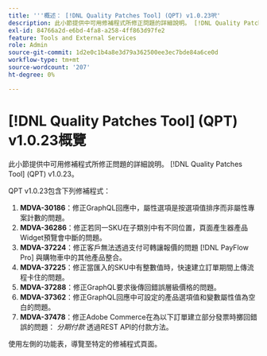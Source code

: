 ```yaml
---
title: '''概述： [!DNL Quality Patches Tool] (QPT) v1.0.23呎'
description: 此小節提供中可用修補程式所修正問題的詳細說明。 [!DNL Quality Patches Tool] (QPT) v1.0.23。
exl-id: 84766a2d-e6bd-4fa8-a258-4ff863d97fe2
feature: Tools and External Services
role: Admin
source-git-commit: 1d2e0c1b4a8e3d79a362500ee3ec7bde84a6ce0d
workflow-type: tm+mt
source-wordcount: '207'
ht-degree: 0%

---
```


# [!DNL Quality Patches Tool] (QPT) v1.0.23概覽

此小節提供中可用修補程式所修正問題的詳細說明。 [!DNL Quality Patches Tool] (QPT) v1.0.23。

QPT v1.0.23包含下列修補程式：

1. **MDVA-30186**：修正GraphQL回應中，屬性選項是按選項值排序而非屬性專案計數的問題。
1. **MDVA-36286**：修正若同一SKU在子類別中有不同位置，頁面產生器產品Widget預覽會中斷的問題。
1. **MDVA-37224**：修正客戶無法透過支付可轉讓報價的問題 [!DNL PayFlow Pro] 與購物車中的其他產品整合。
1. **MDVA-37225**：修正當匯入的SKU中有整數值時，快速建立訂單期間上傳流程卡住的問題。
1. **MDVA-37288**：修正GraphQL要求後傳回錯誤層級價格的問題。
1. **MDVA-37362**：修正GraphQL回應中可設定的產品選項值和變數屬性值為空白的問題。
1. **MDVA-37478**：修正Adobe Commerce在為以下訂單建立部分發票時擲回錯誤的問題： *分期付款* 透過REST API的付款方法。

使用左側的功能表，導覽至特定的修補程式頁面。
